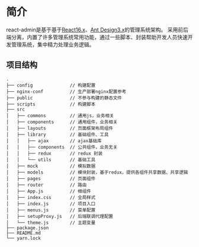 # 简介

react-admin是基于基于[React16.x](https://reactjs.org)、[Ant Design3.x](https://ant.design/)的管理系统架构。
采用前后端分离，内置了许多管理系统常用功能，通过一些脚本、封装帮助开发人员快速开发管理系统，集中精力处理业务逻辑。

## 项目结构
```
.
├── config              // 构建配置
├── nginx-conf          // 生产部署nginx配置参考
├── public              // 不参与构建的静态文件
├── scripts             // 构建脚本
├── src                 
│   ├── commons         // 通用js，业务相关
│   ├── components      // 通用组件，业务相关
│   ├── layouts         // 页面框架布局组件
│   ├── library         // 基础组件、工具
│   │   ├── ajax        // ajax基础库
│   │   ├── components  // 公共组件，业务无关
│   │   ├── redux       // redux 封装
│   │   └── utils       // 基础工具
│   ├── mock            // 模拟数据
│   ├── models          // 模块封装，基于redux，提供各组件共享数据、共享逻辑
│   ├── pages           // 页面组件
│   ├── router          // 路由
│   ├── App.js          // 根组件
│   ├── index.css       // 全局样式
│   ├── index.js        // 项目入口
│   ├── menus.js        // 菜单配置
│   ├── setupProxy.js   // 后端联调代理配置
│   └── theme.js        // 主题变量
├── package.json
├── README.md
└── yarn.lock

```
